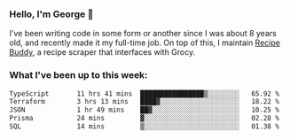 ### Hello, I'm George 👋

I've been writing code in some form or another since I was about 8 years old, and recently made it my full-time job. On top of this, I maintain [Recipe Buddy](https://github.com/georgegebbett/recipe-buddy), a recipe scraper that interfaces with Grocy.  

<!--
**georgegebbett/georgegebbett** is a ✨ _special_ ✨ repository because its `README.md` (this file) appears on your GitHub profile.

Here are some ideas to get you started:

- 🔭 I’m currently working on ...
- 🌱 I’m currently learning ...
- 👯 I’m looking to collaborate on ...
- 🤔 I’m looking for help with ...
- 💬 Ask me about ...
- 📫 How to reach me: ...
- 😄 Pronouns: ...
- ⚡ Fun fact: ...
-->

### What I've been up to this week:
<!--START_SECTION:waka-->

```txt
TypeScript       11 hrs 41 mins  ████████████████▒░░░░░░░░   65.92 %
Terraform        3 hrs 13 mins   ████▓░░░░░░░░░░░░░░░░░░░░   18.22 %
JSON             1 hr 49 mins    ██▓░░░░░░░░░░░░░░░░░░░░░░   10.25 %
Prisma           24 mins         ▓░░░░░░░░░░░░░░░░░░░░░░░░   02.28 %
SQL              14 mins         ▒░░░░░░░░░░░░░░░░░░░░░░░░   01.38 %
```

<!--END_SECTION:waka-->
